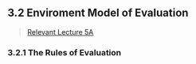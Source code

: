 ## 3.2 Enviroment Model of Evaluation

> [Relevant Lecture 5A](https://youtu.be/a2Qt9uxhNSM?si=bnAnEcuD6LOevxlz)

### 3.2.1 The Rules of Evaluation
